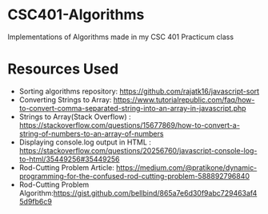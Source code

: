 # CSC401-Algorithms
Implementations of Algorithms made in my CSC 401 Practicum class

# Resources Used
* Sorting algorithms repository: https://github.com/rajatk16/javascript-sort
* Converting Strings to Array: https://www.tutorialrepublic.com/faq/how-to-convert-comma-separated-string-into-an-array-in-javascript.php
* Strings to Array(Stack Overflow) : https://stackoverflow.com/questions/15677869/how-to-convert-a-string-of-numbers-to-an-array-of-numbers
* Displaying console.log output in HTML : https://stackoverflow.com/questions/20256760/javascript-console-log-to-html/35449256#35449256
* Rod-Cutting Problem Article: https://medium.com/@pratikone/dynamic-programming-for-the-confused-rod-cutting-problem-588892796840
* Rod-Cutting Problem Algorithm:https://gist.github.com/bellbind/865a7e6d30f9abc729463af45d9fb6c9
